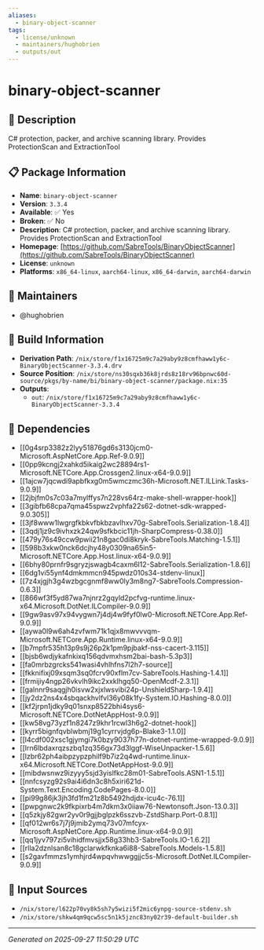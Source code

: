 ```yaml
---
aliases:
  - binary-object-scanner
tags:
  - license/unknown
  - maintainers/hughobrien
  - outputs/out
---
```


# binary-object-scanner

## 📝 Description

C# protection, packer, and archive scanning library. Provides ProtectionScan and ExtractionTool

## 📋 Package Information

- **Name**: `binary-object-scanner`
- **Version**: `3.3.4`
- **Available**: ✅ Yes
- **Broken**: ✅ No
- **Description**: C# protection, packer, and archive scanning library. Provides ProtectionScan and ExtractionTool
- **Homepage**: [https://github.com/SabreTools/BinaryObjectScanner](https://github.com/SabreTools/BinaryObjectScanner)
- **License**: `unknown`
- **Platforms**: `x86_64-linux`, `aarch64-linux`, `x86_64-darwin`, `aarch64-darwin`
## 👥 Maintainers

- @hughobrien


## 🔧 Build Information

- **Derivation Path**: `/nix/store/f1x16725m9c7a29aby9z8cmfhaww1y6c-BinaryObjectScanner-3.3.4.drv`
- **Source Position**: `/nix/store/ns30sqxb36k8jrds8z18rv96bpnwc60d-source/pkgs/by-name/bi/binary-object-scanner/package.nix:35`
- **Outputs**:
  - `out`:  `/nix/store/f1x16725m9c7a29aby9z8cmfhaww1y6c-BinaryObjectScanner-3.3.4`

## 🔗 Dependencies

- [[0g4srp3382z2lyy51876gd6s3130jcm0-Microsoft.AspNetCore.App.Ref-9.0.9]]
- [[0pp9kcngj2xahkd5ikaig2wc28894rs1-Microsoft.NETCore.App.Crossgen2.linux-x64-9.0.9]]
- [[1ajcw7jqcwdi9apbfkxg0m5wmczmc36h-Microsoft.NET.ILLink.Tasks-9.0.9]]
- [[2jbjfm0s7c03a7mylffys7n228vs64rz-make-shell-wrapper-hook]]
- [[3gibfb68cpa7qma45spwz2vphfa22s62-dotnet-sdk-wrapped-9.0.305]]
- [[3jf8www1lwgrgfkbkvfbkbzavlhxv70g-SabreTools.Serialization-1.8.4]]
- [[3qdj1jz9c9ivhxzk24qw9sfkbcic11jh-SharpCompress-0.38.0]]
- [[479y76s49ccw9pwii21n8gac0di8kryk-SabreTools.Matching-1.5.1]]
- [[598b3xkw0nck6dcjhy48y0309na65in5-Microsoft.NETCore.App.Host.linux-x64-9.0.9]]
- [[6bhy80prnfr9sgryzjswagb4caxm6l12-SabreTools.Serialization-1.8.6]]
- [[6dg1vi55ynf4dmkmmcn945pwdz010s34-stdenv-linux]]
- [[7z4xjgjh3g4wzbgcgnmf8ww0ly3m8ng7-SabreTools.Compression-0.6.3]]
- [[866wf3f5yd87wa7njnrz2gqyld2pcfvg-runtime.linux-x64.Microsoft.DotNet.ILCompiler-9.0.9]]
- [[9gw9asv97x94vygwn7j4dj4w9fyf0lw0-Microsoft.NETCore.App.Ref-9.0.9]]
- [[aywa0l9w6ah4zvfwm71k1qjx8mwvvvqm-Microsoft.NETCore.App.Runtime.linux-x64-9.0.9]]
- [[b7mpfr535h13p9s9j26p2k1pm9pjbakf-nss-cacert-3.115]]
- [[bjsb6wdjykafnkixq156qdvmxhsm2bai-bash-5.3p3]]
- [[fa0mrbzgrcks541wasi4vhlhfns7l2h7-source]]
- [[fkknifixj09xsqm3sq0fcrv90xflm7cv-SabreTools.Hashing-1.4.1]]
- [[frmijiy4ngp26vkvlh9ikc2xxklhgq50-OpenMcdf-2.3.1]]
- [[galnnr9saqgjh0isvw2xjxlwsvibi24p-UnshieldSharp-1.9.4]]
- [[jy2dz2ns4x4sbqackhvlfvl36y08k1fy-System.IO.Hashing-8.0.0]]
- [[kf2jrpn1jdky9q01snxp8522bhi4sys6-Microsoft.NETCore.DotNetAppHost-9.0.9]]
- [[kw58vg73yzf1n8247z9khr1rcwl3h6g2-dotnet-hook]]
- [[kyrr5bignfqvblwbmj19g1cyrrvjdg6p-Blake3-1.1.0]]
- [[l4cdf002xsc1gjymgi7k0bzy9037h77n-dotnet-runtime-wrapped-9.0.9]]
- [[lrn6lbdaxrqzszbq1zq356gx73d3lggf-WiseUnpacker-1.5.6]]
- [[lzbr62ph4aibpzypzphilf9b7iz2q4wd-runtime.linux-x64.Microsoft.NETCore.DotNetAppHost-9.0.9]]
- [[mibdwsnwz9izyyy5sjd3yislfkc28m01-SabreTools.ASN1-1.5.1]]
- [[nnfcsyzg92s9ai4i6dn3c8h5xiri621d-System.Text.Encoding.CodePages-8.0.0]]
- [[pi99g86jk3jh3fd1fm21z8b5492hdjdx-icu4c-76.1]]
- [[pwpgnwc2k9fkpixrb4m7dkm3x0iiaw76-Newtonsoft.Json-13.0.3]]
- [[q5zkjy82gwr2yv0r9gjjbglpzk6sszvb-ZstdSharp.Port-0.8.1]]
- [[qf012wr6s7j7j9jmib2ymq73v07mfcyx-Microsoft.AspNetCore.App.Runtime.linux-x64-9.0.9]]
- [[qq1jyv797zi5vihidfmvsjjx58g33hb3-SabreTools.IO-1.6.2]]
- [[rlla2dznlsan8c18gclarwkfknka6i88-SabreTools.Models-1.5.8]]
- [[s2gavfmmzs1ymhjrd4wpqvhwwggjjc5s-Microsoft.DotNet.ILCompiler-9.0.9]]

## 📁 Input Sources

- `/nix/store/l622p70vy8k5sh7y5wizi5f2mic6ynpg-source-stdenv.sh`
- `/nix/store/shkw4qm9qcw5sc5n1k5jznc83ny02r39-default-builder.sh`

---
*Generated on 2025-09-27 11:50:29 UTC*
